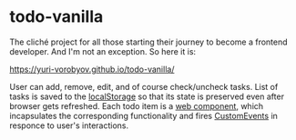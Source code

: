 # todo-vanilla

The cliché project for all those starting their journey to become a frontend developer. And I'm not an exception. So here it is:

https://yuri-vorobyov.github.io/todo-vanilla/

User can add, remove, edit, and of course check/uncheck tasks. List of tasks is saved to the [localStorage](https://developer.mozilla.org/en-US/docs/Web/API/Window/localStorage) so that its state is preserved even after browser gets refreshed. Each todo item is a [web component](https://developer.mozilla.org/en-US/docs/Web/Web_Components), which incapsulates the corresponding functionality and fires [CustomEvents](https://developer.mozilla.org/en-US/docs/Web/API/CustomEvent/CustomEvent) in responce to user's interactions.
